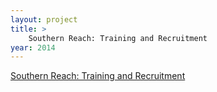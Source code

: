```yaml
---
layout: project
title: >
    Southern Reach: Training and Recruitment
year: 2014
---
```


[Southern Reach: Training and Recruitment](http://join.thesouthernreach.com)